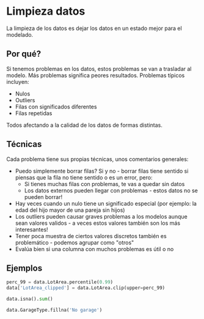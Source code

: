 # Limpieza datos
La limpieza de los datos es dejar los datos en un estado mejor para el modelado.

## Por qué?
Si tenemos problemas en los datos, estos problemas se van a trasladar al modelo. Más problemas significa peores resultados. Problemas típicos incluyen:

* Nulos
* Outliers
* Filas con significados diferentes
* Filas repetidas

Todos afectando a la calidad de los datos de formas distintas.

## Técnicas
Cada problema tiene sus propias técnicas, unos comentarios generales:

* Puedo simplemente borrar filas? Si y no - borrar filas tiene sentido si piensas que la fila no tiene sentido o es un error, pero:
  * Si tienes muchas filas con problemas, te vas a quedar sin datos
  * Los datos externos pueden llegar con problemas - estos datos no se pueden borrar!
* Hay veces cuando un nulo tiene un significado especial (por ejemplo: la edad del hijo mayor de una pareja sin hijos)
* Los outliers pueden causar graves problemas a los modelos aunque sean valores validos - a veces estos valores también son los más interesantes!
* Tener poca muestra de ciertos valores discretos también es problemático - podemos agrupar como "otros"
* Evalúa bien si una columna con muchos problemas es útil o no

## Ejemplos

```python
perc_99 = data.LotArea.percentile(0.99)
data['LotArea_clipped'] = data.LotArea.clip(upper=perc_99)

data.isna().sum()

data.GarageType.fillna('No garage')
```